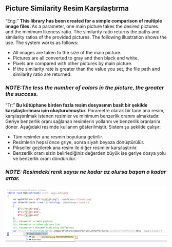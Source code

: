<h2>Picture Similarity Resim Karşılaştırma</h2>
<q>Eng:</q>
<b>This library has been created for a simple comparison of multiple image files. </b>
As a parameter, one main picture takes the desired pictures and the minimum likeness ratio.
The similarity ratio returns the paths and similarity ratios of the provided pictures.
The following illustration shows the use.
The system works as follows:
<ul>
  <li>All images are taken to the size of the main picture.</li>  
  <li>Pictures are all converted to gray and then black and white.</li>
  <li>Pixels are compared with other pictures by main picture.</li>
  <li>If the similarity rate is greater than the value you set, the file path and similarity ratio are returned.</li>
</ul>
<h3><b><i>NOTE:The less the number of colors in the picture, the greater the success.</i></b></h3>
<q>Tr:</q>
<b>Bu kütüphane birden fazla resim dosyasının basit bir şekilde karşılaştırılması için oluşturulmuştur.</b>
Parametre olarak bir tane ana resim, karşılaştırılmak istenen resimler ve minimum benzerlik oranını almaktadır.
Geriye benzerlik oranı sağlanan resimlerin yollarını ve benzerlik oranlarını döner.
Aşağıdaki resimde kullanım gösterilmiştir.
Sistem şu şekilde çalışır:
<ul>
  <li>Tüm resimler ana resmin boyutuna getirilir.</li>  
  <li>Resimlerin hepsi önce griye, sonra siyah beyaza dönüştürülür.</li>
  <li>Pikseller gezilerek ana resim ile diğer resimler karşılaştırılır.</li>
  <li>Benzerlik oranı sizin belirlediğiniz değerden büyük ise geriye dosya yolu ve benzerlik oranı döndürülür.</li>
</ul>
<h3><b><i>NOTE: Resimdeki renk sayısı ne kadar az olursa başarı o kadar artar.</i></b></h3>
<img src="/anlatim.png" />
